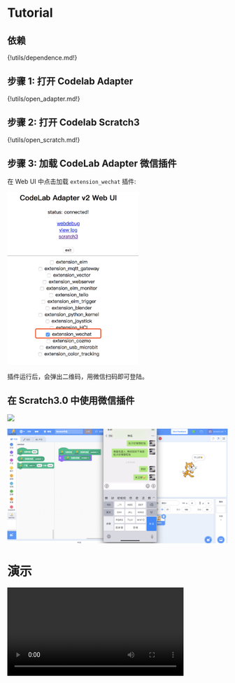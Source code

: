 # Tutorial

## 依赖

{!utils/dependence.md!}

## 步骤 1: 打开 Codelab Adapter

{!utils/open_adapter.md!}

## 步骤 2: 打开 Codelab Scratch3

{!utils/open_scratch.md!}

## 步骤 3: 加载 CodeLab Adapter 微信插件

<!--
<img src="http://wwj-fig-bed.just4fun.site/wechat_extension_qr_957e2a99.png" width=400 >
-->

在 Web UI 中点击加载 `extension_wechat` 插件:

<img width="300px" src="../../img/v2/adapter_wechat_open.png"/>



插件运行后，会弹出二维码，用微信扫码即可登陆。

## 在 Scratch3.0 中使用微信插件

![](http://wwj-fig-bed.just4fun.site/eextension-wechat_f232e4a1.png)

![](../../img/v2/scratch_wechat_simple_talk.png)

# 演示

<video width=80% src="http://scratch3-files.just4fun.site/wechat_extension.mp4" controls="controls"></video>
